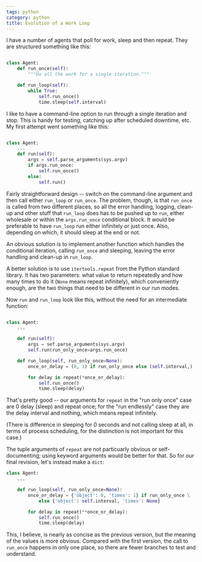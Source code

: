 ```yaml
---
tags: python
category: python
title: Evolution of a Work Loop
---
```


I have a number of agents that poll for work, sleep and then repeat. They are
structured something like this:

```python

class Agent:
    def run_once(self):
        """Do all the work for a single iteration."""

    def run_loop(self):
        while True:
            self.run_once()
            time.sleep(self.interval)

```

I like to have a command-line option to run through a single iteration and
stop. This is handy for testing, catching up after scheduled downtime, etc.
My first attempt went something like this:

```python

class Agent:
    ...
    def run(self):
        args = self.parse_arguments(sys.argv)
        if args.run_once:
            self.run_once()
        else:
            self.run()
```

Fairly straightforward design -- switch on the command-line argument and then
call either `run_loop` or `run_once`. The problem, though, is that `run_once`
is called from two different places, so all the error handling, logging,
clean-up and other stuff that `run_loop` does has to be pushed up to `run`,
either wholesale or within the `args.run_once` conditional block. It would be
preferable to have `run_loop` run either infinitely or just once. Also,
depending on which, it should sleep at the end or not.

An obvious solution is to implement another function which handles the
conditional iteration, calling `run_once` and sleeping, leaving the error
handling and clean-up in `run_loop`.

A better solution is to use `itertools.repeat` from the Python standard
library. It has two parameters: what value to return repeatedly and how many
times to do it (`None` means repeat infinitely), which conveniently enough,
are the two things that need to be different in our run modes.

Now `run` and `run_loop` look like this, without the need for an intermediate
function:

```python

class Agent:
    ...

    def run(self):
        args = sef.parse_arguments(sys.argv)
        self.run(run_only_once=args.run_once)

    def run_loop(self, run_only_once=None):
        once_or_delay = (0, 1) if run_only_once else (self.interval,)

        for delay in repeat(*once_or_delay):
            self.run_once()
            time.sleep(delay)
```

That's pretty good -- our arguments for `repeat` in the "run only once" case
are 0 delay (sleep) and repeat once; for the "run endlessly" case they are the
delay interval and nothing, which means repeat infinitely.

(There is difference in sleeping for 0 seconds and not calling sleep at all,
in terms of process scheduling, for the distinction is not important for this
case.)

The tuple arguments of `repeat` are not particuarly obvious or
self-documenting; using keyword arguments would be better for that. So for our final revision, let's instead make a `dict`:

```python
class Agent:
    ...

    def run_loop(self, run_only_once=None):
        once_or_delay = {'object': 0, 'times': 1} if run_only_once \
            else {'object': self.interval, 'times': None}

        for delay in repeat(**once_or_delay):
            self.run_once()
            time.sleep(delay)
```

This, I believe, is nearly as concise as the previous version, but the meaning
of the values is more obvious. Compared with the first version, the call to
`run_once` happens in only one place, so there are fewer branches to test and
understand.
